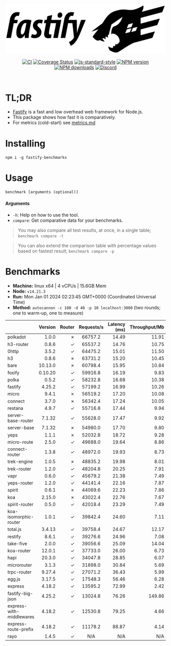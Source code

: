 <div align="center">
  <img src="https://github.com/fastify/graphics/raw/HEAD/fastify-landscape-outlined.svg" width="650" height="auto"/>
</div>

<div align="center">

[![CI](https://github.com/fastify/fastify/workflows/ci/badge.svg)](https://github.com/fastify/fastify/actions/workflows/ci.yml)
[![Coverage Status](https://coveralls.io/repos/github/fastify/fastify/badge.svg?branch=master)](https://coveralls.io/github/fastify/fastify?branch=master)
[![js-standard-style](https://img.shields.io/badge/code%20style-standard-brightgreen.svg?style=flat)](http://standardjs.com/)
[![NPM version](https://img.shields.io/npm/v/fastify.svg?style=flat)](https://www.npmjs.com/package/fastify)
[![NPM downloads](https://img.shields.io/npm/dm/fastify.svg?style=flat)](https://www.npmjs.com/package/fastify) [![Discord](https://img.shields.io/discord/725613461949906985)](https://discord.gg/fastify)

</div>
<br />

# TL;DR

* [Fastify](https://github.com/fastify/fastify) is a fast and low overhead web framework for Node.js.
* This package shows how fast it is comparatively.
* For metrics (cold-start) see [metrics.md](./METRICS.md)

# Installing

```
npm i -g fastify-benchmarks
```

# Usage

```
benchmark [arguments (optional)]
```

#### Arguments

* `-h`: Help on how to use the tool.
* `compare`: Get comparative data for your benchmarks.

> You may also compare all test results, at once, in a single table; `benchmark compare -t`

> You can also extend the comparison table with percentage values based on fastest result; `benchmark compare -p`
# Benchmarks

* __Machine:__ linux x64 | 4 vCPUs | 15.6GB Mem
* __Node:__ `v14.21.3`
* __Run:__ Mon Jan 01 2024 02:23:45 GMT+0000 (Coordinated Universal Time)
* __Method:__ `autocannon -c 100 -d 40 -p 10 localhost:3000` (two rounds; one to warm-up, one to measure)

|                          | Version | Router | Requests/s | Latency (ms) | Throughput/Mb |
| :--                      | --:     | --:    | :-:        | --:          | --:           |
| polkadot                 | 1.0.0   | ✗      | 66757.2    | 14.49        | 11.91         |
| h3-router                | 0.8.6   | ✓      | 65537.2    | 14.76        | 10.75         |
| 0http                    | 3.5.2   | ✓      | 64475.2    | 15.01        | 11.50         |
| h3                       | 0.8.6   | ✗      | 63731.2    | 15.20        | 10.45         |
| bare                     | 10.13.0 | ✗      | 60798.4    | 15.95        | 10.84         |
| foxify                   | 0.10.20 | ✓      | 59916.8    | 16.19        | 9.83          |
| polka                    | 0.5.2   | ✓      | 58232.8    | 16.68        | 10.38         |
| fastify                  | 4.25.2  | ✓      | 57199.2    | 16.99        | 10.26         |
| micro                    | 9.4.1   | ✗      | 56519.2    | 17.20        | 10.08         |
| connect                  | 3.7.0   | ✗      | 56342.4    | 17.24        | 10.05         |
| restana                  | 4.9.7   | ✓      | 55716.8    | 17.44        | 9.94          |
| server-base-router       | 7.1.32  | ✓      | 55628.0    | 17.47        | 9.92          |
| server-base              | 7.1.32  | ✗      | 54980.0    | 17.70        | 9.80          |
| yeps                     | 1.1.1   | ✗      | 52032.8    | 18.72        | 9.28          |
| micro-route              | 2.5.0   | ✓      | 49688.0    | 19.64        | 8.86          |
| connect-router           | 1.3.8   | ✓      | 48972.0    | 19.93        | 8.73          |
| trek-engine              | 1.0.5   | ✗      | 48835.2    | 19.98        | 8.01          |
| trek-router              | 1.2.0   | ✓      | 48204.8    | 20.25        | 7.91          |
| vapr                     | 0.6.0   | ✓      | 45679.2    | 21.38        | 7.49          |
| yeps-router              | 1.2.0   | ✓      | 44141.4    | 22.16        | 7.87          |
| spirit                   | 0.6.1   | ✗      | 44069.6    | 22.23        | 7.86          |
| koa                      | 2.15.0  | ✗      | 43022.4    | 22.76        | 7.67          |
| spirit-router            | 0.5.0   | ✓      | 42018.4    | 23.29        | 7.49          |
| koa-isomorphic-router    | 1.0.1   | ✓      | 39842.4    | 24.60        | 7.11          |
| total.js                 | 3.4.13  | ✓      | 39758.4    | 24.67        | 12.17         |
| restify                  | 8.6.1   | ✓      | 39276.6    | 24.96        | 7.08          |
| take-five                | 2.0.0   | ✓      | 39056.6    | 25.09        | 14.04         |
| koa-router               | 12.0.1  | ✓      | 37733.0    | 26.00        | 6.73          |
| hapi                     | 20.3.0  | ✓      | 34047.8    | 28.85        | 6.07          |
| microrouter              | 3.1.3   | ✓      | 31898.0    | 30.84        | 5.69          |
| trpc-router              | 9.27.4  | ✓      | 27071.2    | 36.43        | 5.99          |
| egg.js                   | 3.17.5  | ✓      | 17548.3    | 56.46        | 6.28          |
| express                  | 4.18.2  | ✓      | 13595.2    | 72.99        | 2.42          |
| fastify-big-json         | 4.25.2  | ✓      | 13024.8    | 76.26        | 149.86        |
| express-with-middlewares | 4.18.2  | ✓      | 12530.8    | 79.25        | 4.66          |
| express-route-prefix     | 4.18.2  | ✓      | 11178.2    | 88.87        | 4.14          |
| rayo                     | 1.4.5   | ✓      | N/A        | N/A          | N/A           |
